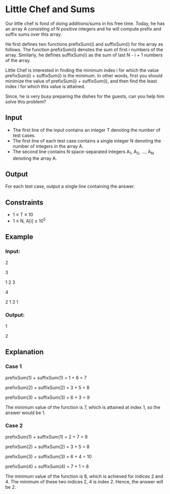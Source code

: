 # Little Chef and Sums

Our little chef is fond of doing additions/sums in his free time. 
Today, he has an array A consisting of N positive integers and he will compute prefix and suffix sums over this array.

He first defines two functions prefixSum(i) and suffixSum(i) for the array as follows. 
The function prefixSum(i) denotes the sum of first i numbers of the array. 
Similarly, he defines suffixSum(i) as the sum of last N - i + 1 numbers of the array.

Little Chef is interested in finding the minimum index i for which the value prefixSum(i) + suffixSum(i) is the minimum. 
In other words, first you should minimize the value of prefixSum(i) + suffixSum(i), and then find the least index i for which this value is attained.

Since, he is very busy preparing the dishes for the guests, can you help him solve this problem?

## Input

- The first line of the input contains an integer T denoting the number of test cases.
- The first line of each test case contains a single integer N denoting the number of integers in the array A.
- The second line contains N space-separated integers A<sub>1</sub>, A<sub>2</sub>, ..., A<sub>N</sub> denoting the array A.

## Output

For each test case, output a single line containing the answer.

## Constraints

- 1 ≤ T ≤ 10
- 1 ≤ N, A[i] ≤ 10<sup>5</sup>

## Example

### Input:

2

3

1 2 3

4

2 1 3 1

### Output:

1

2

## Explanation

### Case 1

prefixSum(1) + suffixSum(1) = 1 + 6 = 7

prefixSum(2) + suffixSum(2) = 3 + 5 = 8

prefixSum(3) + suffixSum(3) = 6 + 3 = 9

The minimum value of the function is 7, which is attained at index 1, so the answer would be 1.

### Case 2

prefixSum(1) + suffixSum(1) = 2 + 7 = 9

prefixSum(2) + suffixSum(2) = 3 + 5 = 8

prefixSum(3) + suffixSum(3) = 6 + 4 = 10

prefixSum(4) + suffixSum(4) = 7 + 1 = 8

The minimum value of the function is 8, which is achieved for indices 2 and 4. The minimum of these two indices 2, 4 is index 2. Hence, the answer will be 2.
